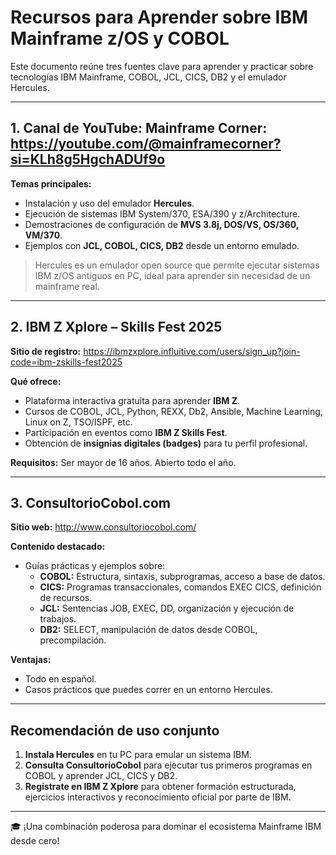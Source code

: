 
# Recursos para Aprender sobre IBM Mainframe z/OS y COBOL

Este documento reúne tres fuentes clave para aprender y practicar sobre tecnologías IBM Mainframe, COBOL, JCL, CICS, DB2 y el emulador Hercules.

---

## 1. Canal de YouTube: Mainframe Corner: https://youtube.com/@mainframecorner?si=KLh8g5HgchADUf9o

**Temas principales:**
- Instalación y uso del emulador **Hercules**.
- Ejecución de sistemas IBM System/370, ESA/390 y z/Architecture.
- Demostraciones de configuración de **MVS 3.8j, DOS/VS, OS/360, VM/370**.
- Ejemplos con **JCL, COBOL, CICS, DB2** desde un entorno emulado.

> Hercules es un emulador open source que permite ejecutar sistemas IBM z/OS antiguos en PC, ideal para aprender sin necesidad de un mainframe real.

---

## 2. IBM Z Xplore – Skills Fest 2025

**Sitio de registro:** https://ibmzxplore.influitive.com/users/sign_up?join-code=ibm-zskills-fest2025

**Qué ofrece:**
- Plataforma interactiva gratuita para aprender **IBM Z**.
- Cursos de COBOL, JCL, Python, REXX, Db2, Ansible, Machine Learning, Linux on Z, TSO/ISPF, etc.
- Participación en eventos como **IBM Z Skills Fest**.
- Obtención de **insignias digitales (badges)** para tu perfil profesional.

**Requisitos:** Ser mayor de 16 años. Abierto todo el año.

---

## 3. ConsultorioCobol.com

**Sitio web:** http://www.consultoriocobol.com/

**Contenido destacado:**
- Guías prácticas y ejemplos sobre:
  - **COBOL:** Estructura, sintaxis, subprogramas, acceso a base de datos.
  - **CICS:** Programas transaccionales, comandos EXEC CICS, definición de recursos.
  - **JCL:** Sentencias JOB, EXEC, DD, organización y ejecución de trabajos.
  - **DB2:** SELECT, manipulación de datos desde COBOL, precompilación.

**Ventajas:**
- Todo en español.
- Casos prácticos que puedes correr en un entorno Hercules.

---

## Recomendación de uso conjunto

1. **Instala Hercules** en tu PC para emular un sistema IBM.
2. **Consulta ConsultorioCobol** para ejecutar tus primeros programas en COBOL y aprender JCL, CICS y DB2.
3. **Regístrate en IBM Z Xplore** para obtener formación estructurada, ejercicios interactivos y reconocimiento oficial por parte de IBM.

---

🎓 ¡Una combinación poderosa para dominar el ecosistema Mainframe IBM desde cero!
